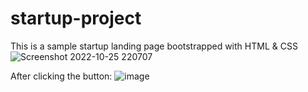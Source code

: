 # startup-project
This is a sample startup landing page bootstrapped with HTML & CSS 
![Screenshot 2022-10-25 220707](https://user-images.githubusercontent.com/108816279/197832441-fa53c999-ca1b-4183-98fa-a658de8be462.png)

After clicking the button:
![image](https://user-images.githubusercontent.com/108816279/197832826-0109b185-b8d9-4ce6-b59c-8e56072db2da.png)
